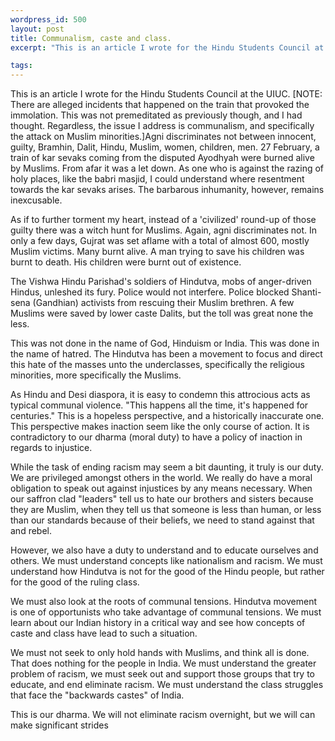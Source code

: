 ```yaml
--- 
wordpress_id: 500
layout: post
title: Communalism, caste and class.
excerpt: "This is an article I wrote for the Hindu Students Council at the UIUC.  [NOTE: There are alleged incidents that happened on the train that provoked the immolation.  This was not premeditated as previously though, and I had thought.  Regardless, the issue I address is communalism, and specifically the attack on Muslim minorities.]"

tags: 
---
```


This is an article I wrote for the Hindu Students Council at the UIUC.  [NOTE: There are alleged incidents that happened on the train that provoked the immolation.  This was not premeditated as previously though, and I had thought.  Regardless, the issue I address is communalism, and specifically the attack on Muslim minorities.]<!--more-->Agni discriminates not between innocent, guilty, Bramhin, Dalit, Hindu, Muslim, women, children, men.  27 February, a train of kar sevaks coming from the disputed Ayodhyah were burned alive by Muslims.  From afar it was a let down.  As one who is against the razing of holy places, like the babri masjid, I could understand where resentment towards the kar sevaks arises.  The barbarous inhumanity, however, remains inexcusable.

As if to further torment my heart, instead of a 'civilized' round-up of those guilty there was a witch hunt for Muslims.  Again, agni discriminates not.  In only a few days, Gujrat was set aflame with a total of almost 600, mostly Muslim victims.  Many burnt alive.  A man trying to save his children was burnt to death.  His children were burnt out of existence.

The Vishwa Hindu Parishad's soldiers of Hindutva, mobs of anger-driven Hindus, unleshed its fury.  Police would not interfere.  Police blocked Shanti-sena (Gandhian) activists from rescuing their Muslim brethren.  A few Muslims were saved by lower caste Dalits, but the toll was great none the less.

This was not done in the name of God, Hinduism or India.  This was done in the name of hatred.  The Hindutva has been a movement to focus and direct this hate of the masses unto the underclasses, specifically the religious minorities, more specifically the Muslims.

As Hindu and Desi diaspora, it is easy to condemn this attrocious acts as typical communal violence.  &quot;This happens all the time, it's happened for centuries.&quot;  This is a hopeless perspective, and a historically inaccurate one.  This perspective makes inaction seem like the only course of action.  It is contradictory to our dharma (moral duty) to have a policy of inaction in regards to injustice.

While the task of ending racism may seem a bit daunting, it truly is our duty.  We are privileged amongst others in the world.  We really do have a moral obligation to speak out against injustices by any means necessary.  When our saffron clad &quot;leaders&quot; tell us to hate our brothers and sisters because they are Muslim, when they tell us that someone is less than human, or less than our standards because of their beliefs, we need to stand against that and rebel.

However, we also have a duty to understand and to educate ourselves and others.  We must understand concepts like nationalism and racism.  We must understand how Hindutva is not for the good of the Hindu people, but rather for the good of the ruling class.  

We must also look at the roots of communal tensions.  Hindutva movement is one of opportunists who take advantage of communal tensions.  We must learn about our Indian history in a critical way and see how concepts of caste and class have lead to such a situation.

We must not seek to only hold hands with Muslims, and think all is done.  That does nothing for the people in India.  We must understand the greater problem of racism, we must seek out and support those groups that try to educate, and end eliminate racism.  We must understand the class struggles that face the &quot;backwards castes&quot; of India.

This is our dharma.  We will not eliminate racism overnight, but we will can make significant strides
